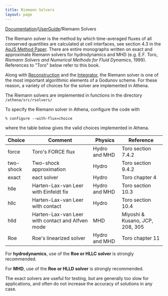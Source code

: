 ```yaml
---
title: Riemann Solvers
layout: page
---
```


[Documentation]({{site.baseurl}}/AthenaDocs)/[UserGuide]({{site.baseurl}}/AthenaDocsUG)/Riemann Solvers

The Riemann solver is the method by which time-averaged fluxes of all conserved quantities
are calculated at cell interfaces, see section 4.3 in the 
[ApJS Method Paper](http://adsabs.harvard.edu/abs/2008ApJS..178..137S).  There are entire
monographs written on exact and approximate Riemann solvers for hydrodynamics and MHD
(e.g. E.F. Toro, *Riemann Solvers and Numerical Methods for Fluid Dynamics*, 1999).
References to "Toro" below refer to this book.

Along with [Reconstruction]({{site.baseurl}}/AthenaDocsUGReconstruct) and the 
[Integrator]({{site.baseurl}}/AthenaDocsUGInt), the Riemann solver is one of the most important
algorithmic elements of a Godunov scheme.  For these reason, a variety of choices for the
solver are implemented in Athena.

The Riemann solvers are implemented in functions in the directory `/athena/src/rsolvers/`

To specify the Riemann solver in Athena, configure the code with

	% configure --with-flux=choice

where the table below gives the valid choices implemented in Athena.

| Choice | Comment | Physics | Reference |
|:------ | ------- | ------- | --------- |
| force  | Toro's FORCE flux | Hydro and MHD | Toro section 7.4.2 |
| two-shock | Two-shock approximation | Hydro | Toro section 9.4.2 |
| exact | eact solver | Hydro | Toro chapter 4 |
| hlle   | Harten-Lax-van Leer with Einfeldt fix | Hydro and MHD | Toro section 10.3 |
| hllc   | Harten-Lax-van Leer with contact | Hydro | Toro section 10.4 |
| hlld   | Harten-Lax-van Leer with contact and Alfven mode | MHD | Miyoshi & Kusano, JCP, 208, 305 |
| Roe    | Roe's linearized solver | Hydro and MHD | Toro chapter 11 |

For **hydrodynamics**, use of the **Roe or HLLC solver** is strongly recommended.

For **MHD**, use of the **Roe or HLLD solver** is strongly recommended.

The exact solvers are useful for testing, but are generally too slow for applications, and often do not increase
the accuracy of solutions in any case.

